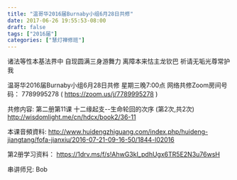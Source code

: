 ```yaml
---
title: "温哥华2016届Burnaby小组6月28日共修"
date: 2017-06-26 19:55:53-08:00
draft: false
tags: ["2016届"]
categories: ["慧灯禅修班"]
---
```

诸法等性本基法界中  自现圆满三身游舞力
离障本来怙主龙钦巴  祈请无垢光尊常护我

温哥华2016届Burnaby小组6月28日共修
星期三晚7:00点
网络共修Zoom房间号码： 7789995278 ( https://zoom.us/j/7789995278 )

共修内容:
第二册第11课 十二缘起支--生命轮回的次序 (第2次,共2次)
http://wisdomlight.me/cn/hdcx/book2/36-11

本课音頻資料:
http://www.huidengzhiguang.com/index.php/huideng-jiangtang/fofa-jianxiu/2016-07-21-09-16-50/1844-l02016

第2册学习资料：
https://1drv.ms/f/s!AhwG3kI_pdhUgx6TR5E2N3u76wsH

串讲师兄: Bob
